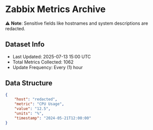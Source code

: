 # Zabbix Metrics Archive

⚠️ **Note**: Sensitive fields like hostnames and system descriptions are redacted.

## Dataset Info
- Last Updated: 2025-07-13 15:00 UTC
- Total Metrics Collected: 1062
- Update Frequency: Every (1) hour

## Data Structure
```json
{
    "host": "redacted",
    "metric": "CPU Usage",
    "value": "12.5",
    "units": "%",
    "timestamp": "2024-05-21T12:00:00"
}
```
